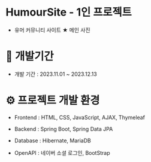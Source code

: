 # HumourSite - 1인 프로젝트
* 유머 커뮤니티 사이트
  ★ 메인 사진

# 🧐 개발기간
* 개발 기간 : 2023.11.01 ~ 2023.12.13

# ⚙️ 프로젝트 개발 환경
* Frontend : HTML, CSS, JavaScript, AJAX, Thymeleaf

* Backend : Spring Boot, Spring Data JPA

* Database : Hibernate, MariaDB

* OpenAPI : 네이버 소셜 로그인, BootStrap
